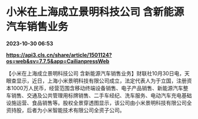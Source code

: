 # 小米在上海成立景明科技公司 含新能源汽车销售业务

**2023-10-30 06:53**

**https://api3.cls.cn/share/article/1501124?os=web&sv=7.7.5&app=CailianpressWeb**

【小米在上海成立景明科技公司 含新能源汽车销售业务】财联社10月30日电，天眼查显示，近日，上海小米景明科技有限公司成立，法定代表人为于立国，注册资本1000万人民币，经营范围含移动终端设备销售、电子产品销售、新能源汽车整车销售、交通及公共管理用标牌销售、二手车经纪、洗车服务、电动汽车充电基础设施运营、食品销售等。股权全景穿透图显示，该公司由小米景明科技有限公司全资持股，后者为小米智能技术有限公司全资子公司。